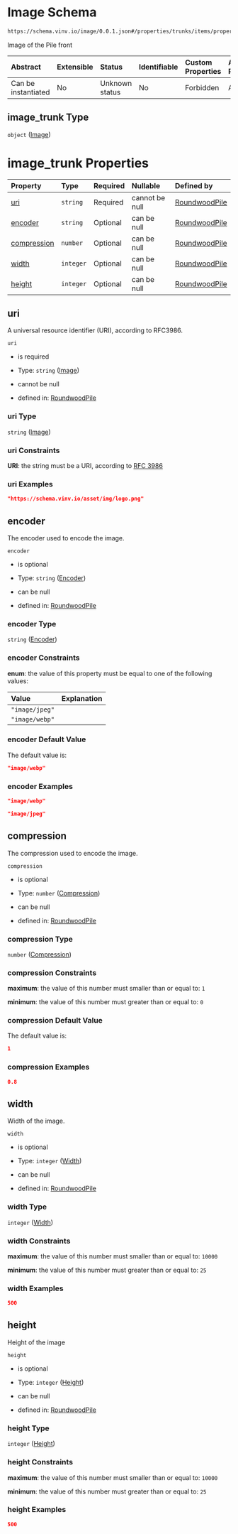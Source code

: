 # Image Schema

```txt
https://schema.vinv.io/image/0.0.1.json#/properties/trunks/items/properties/image_trunk
```

Image of the Pile front

| Abstract            | Extensible | Status         | Identifiable | Custom Properties | Additional Properties | Access Restrictions | Defined In                                                                                                              |
| :------------------ | :--------- | :------------- | :----------- | :---------------- | :-------------------- | :------------------ | :---------------------------------------------------------------------------------------------------------------------- |
| Can be instantiated | No         | Unknown status | No           | Forbidden         | Allowed               | none                | [dereferenced.doc.json\*](../../../../../vinv-schemas/vinv-tree/out/0.0.1/dereferenced.doc.json "open original schema") |

## image\_trunk Type

`object` ([Image](dereferenced-properties-image.md))

# image\_trunk Properties

| Property                    | Type      | Required | Nullable       | Defined by                                                                                                                                                             |
| :-------------------------- | :-------- | :------- | :------------- | :--------------------------------------------------------------------------------------------------------------------------------------------------------------------- |
| [uri](#uri)                 | `string`  | Required | cannot be null | [RoundwoodPile](dereferenced-properties-image-properties-image.md "https://schema.vinv.io/image/0.0.1.json#/properties/image_pile_front/properties/uri")               |
| [encoder](#encoder)         | `string`  | Optional | can be null    | [RoundwoodPile](dereferenced-properties-image-properties-encoder.md "https://schema.vinv.io/image/0.0.1.json#/properties/image_pile_front/properties/encoder")         |
| [compression](#compression) | `number`  | Optional | can be null    | [RoundwoodPile](dereferenced-properties-image-properties-compression.md "https://schema.vinv.io/image/0.0.1.json#/properties/image_pile_front/properties/compression") |
| [width](#width)             | `integer` | Optional | can be null    | [RoundwoodPile](dereferenced-properties-image-properties-width.md "https://schema.vinv.io/image/0.0.1.json#/properties/image_pile_front/properties/width")             |
| [height](#height)           | `integer` | Optional | can be null    | [RoundwoodPile](dereferenced-properties-image-properties-height.md "https://schema.vinv.io/image/0.0.1.json#/properties/image_pile_front/properties/height")           |

## uri

A universal resource identifier (URI), according to RFC3986.

`uri`

*   is required

*   Type: `string` ([Image](dereferenced-properties-image-properties-image.md))

*   cannot be null

*   defined in: [RoundwoodPile](dereferenced-properties-image-properties-image.md "https://schema.vinv.io/image/0.0.1.json#/properties/image_pile_front/properties/uri")

### uri Type

`string` ([Image](dereferenced-properties-image-properties-image.md))

### uri Constraints

**URI**: the string must be a URI, according to [RFC 3986](https://tools.ietf.org/html/rfc3986 "check the specification")

### uri Examples

```json
"https://schema.vinv.io/asset/img/logo.png"
```

## encoder

The encoder used to encode the image.

`encoder`

*   is optional

*   Type: `string` ([Encoder](dereferenced-properties-image-properties-encoder.md))

*   can be null

*   defined in: [RoundwoodPile](dereferenced-properties-image-properties-encoder.md "https://schema.vinv.io/image/0.0.1.json#/properties/image_pile_front/properties/encoder")

### encoder Type

`string` ([Encoder](dereferenced-properties-image-properties-encoder.md))

### encoder Constraints

**enum**: the value of this property must be equal to one of the following values:

| Value          | Explanation |
| :------------- | :---------- |
| `"image/jpeg"` |             |
| `"image/webp"` |             |

### encoder Default Value

The default value is:

```json
"image/webp"
```

### encoder Examples

```json
"image/webp"
```

```json
"image/jpeg"
```

## compression

The compression used to encode the image.

`compression`

*   is optional

*   Type: `number` ([Compression](dereferenced-properties-image-properties-compression.md))

*   can be null

*   defined in: [RoundwoodPile](dereferenced-properties-image-properties-compression.md "https://schema.vinv.io/image/0.0.1.json#/properties/image_pile_front/properties/compression")

### compression Type

`number` ([Compression](dereferenced-properties-image-properties-compression.md))

### compression Constraints

**maximum**: the value of this number must smaller than or equal to: `1`

**minimum**: the value of this number must greater than or equal to: `0`

### compression Default Value

The default value is:

```json
1
```

### compression Examples

```json
0.8
```

## width

Width of the image.

`width`

*   is optional

*   Type: `integer` ([Width](dereferenced-properties-image-properties-width.md))

*   can be null

*   defined in: [RoundwoodPile](dereferenced-properties-image-properties-width.md "https://schema.vinv.io/image/0.0.1.json#/properties/image_pile_front/properties/width")

### width Type

`integer` ([Width](dereferenced-properties-image-properties-width.md))

### width Constraints

**maximum**: the value of this number must smaller than or equal to: `10000`

**minimum**: the value of this number must greater than or equal to: `25`

### width Examples

```json
500
```

## height

Height of the image

`height`

*   is optional

*   Type: `integer` ([Height](dereferenced-properties-image-properties-height.md))

*   can be null

*   defined in: [RoundwoodPile](dereferenced-properties-image-properties-height.md "https://schema.vinv.io/image/0.0.1.json#/properties/image_pile_front/properties/height")

### height Type

`integer` ([Height](dereferenced-properties-image-properties-height.md))

### height Constraints

**maximum**: the value of this number must smaller than or equal to: `10000`

**minimum**: the value of this number must greater than or equal to: `25`

### height Examples

```json
500
```
